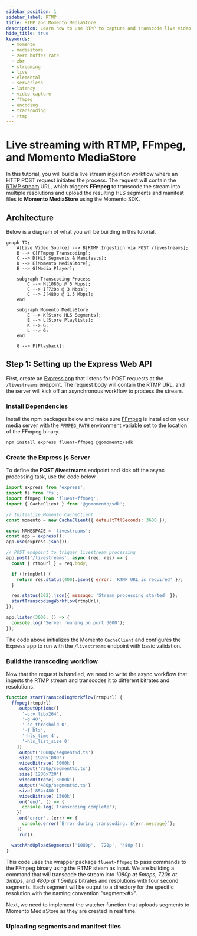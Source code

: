 ```yaml
---
sidebar_position: 1
sidebar_label: RTMP
title: RTMP and Momento MediaStore
description: Learn how to use RTMP to capture and transcode live video and upload it to Momento MediaStore.
hide_title: true
keywords:
  - momento
  - mediastore
  - zero buffer rate
  - zbr
  - streaming
  - live
  - elemental
  - serverless
  - latency
  - video capture
  - ffmpeg
  - encoding
  - transcoding
  - rtmp
---
```


# Live streaming with RTMP, FFmpeg, and Momento MediaStore

In this tutorial, you will build a live stream ingestion workflow where an HTTP POST request initiates the process. The request will contain the [RTMP stream](https://en.wikipedia.org/wiki/Real-Time_Messaging_Protocol) URL, which triggers **FFmpeg** to transcode the stream into multiple resolutions and upload the resulting HLS segments and manifest files to **Momento MediaStore** using the Momento SDK.

## Architecture

Below is a diagram of what you will be building in this tutorial.

```mermaid
graph TD;
    A[Live Video Source] --> B[RTMP Ingestion via POST /livestreams];
    B --> C[FFmpeg Transcoding];
    C --> D[HLS Segments & Manifests];
    D --> E[Momento MediaStore];
    E --> G[Media Player];

    subgraph Transcoding Process
        C --> H[1080p @ 5 Mbps];
        C --> I[720p @ 3 Mbps];
        C --> J[480p @ 1.5 Mbps];
    end

    subgraph Momento MediaStore
        E --> K[Store HLS Segments];
        E --> L[Store Playlists];
        K --> G;
        L --> G;
    end

    G --> F[Playback];
```

## Step 1: Setting up the Express Web API

First, create an [Express app](https://expressjs.com/) that listens for POST requests at the `/livestreams` endpoint. The request body will contain the RTMP URL, and the server will kick off an asynchronous workflow to process the stream.

### Install Dependencies

Install the npm packages below and make sure [FFmpeg](http://www.ffmpeg.org/) is installed on your media server with the `FFMPEG_PATH` environment variable set to the location of the FFmpeg binary.

```bash
npm install express fluent-ffmpeg @gomomento/sdk
```

### Create the Express.js Server

To define the **POST /livestreams** endpoint and kick off the async processing task, use the code below.

```javascript
import express from 'express';
import fs from 'fs';
import ffmpeg from 'fluent-ffmpeg';
import { CacheClient } from '@gomomento/sdk';

// Initialize Momento CacheClient
const momento = new CacheClient({ defaultTtlSeconds: 3600 });

const NAMESPACE = 'livestreams';
const app = express();
app.use(express.json());

// POST endpoint to trigger livestream processing
app.post('/livestreams', async (req, res) => {
  const { rtmpUrl } = req.body;

  if (!rtmpUrl) {
    return res.status(400).json({ error: 'RTMP URL is required' });
  }

  res.status(202).json({ message: 'Stream processing started' });
  startTranscodingWorkflow(rtmpUrl);
});

app.listen(3000, () => {
  console.log('Server running on port 3000');
});
```

The code above initializes the Momento `CacheClient` and configures the Express app to run with the `/livestreams` endpoint with basic validation.

### Build the transcoding workflow

Now that the request is handled, we need to write the async workflow that ingests the RTMP stream and transcodes it to different bitrates and resolutions.

```javascript
function startTranscodingWorkflow(rtmpUrl) {
  ffmpeg(rtmpUrl)
    .outputOptions([
      '-c:v libx264',
      '-g 48',
      '-sc_threshold 0',
      '-f hls',
      '-hls_time 4',
      '-hls_list_size 0'
    ])
    .output('1080p/segment%d.ts')
    .size('1920x1080')
    .videoBitrate('5000k')
    .output('720p/segment%d.ts')
    .size('1280x720')
    .videoBitrate('3000k')
    .output('480p/segment%d.ts')
    .size('854x480')
    .videoBitrate('1500k')
    .on('end', () => {
      console.log('Transcoding complete');
    })
    .on('error', (err) => {
      console.error(`Error during transcoding: ${err.message}`);
    })
    .run();

  watchAndUploadSegments(['1080p', '720p', '480p']);
}
```

This code uses the wrapper package `fluent-ffmpeg` to pass commands to the FFmpeg binary using the RTMP steam as input. We are building a command that will transcode the stream into *1080p at 5mbps*, *720p at 3mbps*, and *480p at 1.5mbps* bitrates and resolutions with four second segments. Each segment will be output to a directory for the specific resolution with the naming convention "segment<#>".

Next, we need to implement the watcher function that uploads segments to Momento MediaStore as they are created in real time.

### Uploading segments and manifest files
